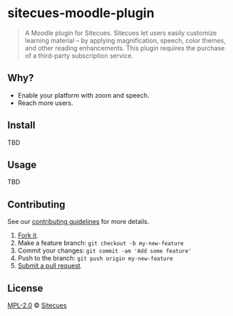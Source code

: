 # sitecues-moodle-plugin

> A Moodle plugin for Sitecues.  Sitecues let users easily customize learning material – by applying magnification, speech, color themes, and other reading enhancements.  This plugin requires the purchase of a third-party subscription service.

## Why?

 - Enable your platform with zoom and speech.
 - Reach more users.

## Install

TBD

## Usage

TBD

## Contributing

See our [contributing guidelines](https://github.com/sitecues/sitecues-moodle-plugin/blob/master/CONTRIBUTING.md "The guidelines for participating in this project.") for more details.

1. [Fork it](https://github.com/sitecues/sitecues-moodle-plugin/fork).
2. Make a feature branch: `git checkout -b my-new-feature`
3. Commit your changes: `git commit -am 'Add some feature'`
4. Push to the branch: `git push origin my-new-feature`
5. [Submit a pull request](https://github.com/sitecues/sitecues-moodle-plugin/compare "Submit code to this project for review.").

## License

[MPL-2.0](https://github.com/sitecues/sitecues-moodle-plugin/blob/master/LICENSE "The license for sitecues-moodle-plugin.") © [Sitecues](https://sitecues.com "Author of sitecues-moodle-plugin.")
